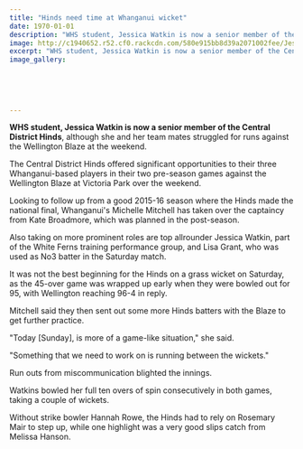 ```yaml
---
title: "Hinds need time at Whanganui wicket"
date: 1970-01-01
description: "WHS student, Jessica Watkin is now a senior member of the Central District Hinds, although she and her team mates struggled for runs against the Wellington Blaze at the weekend..."
image: http://c1940652.r52.cf0.rackcdn.com/580e915bb8d39a2071002fee/Jess-Watkins-sen-member-Central-Dist-Hinds-Oct-2016-Chron.jpg
excerpt: "WHS student, Jessica Watkin is now a senior member of the Central District Hinds, although she and her team mates struggled for runs against the Wellington Blaze at the weekend..."
image_gallery:
    
    
    
    
    
---
```


<p><strong>WHS student, Jessica Watkin is now a senior member of the Central District Hinds</strong>, although she and her team mates struggled for runs against the Wellington Blaze at the weekend.</p>
<p>The Central District Hinds offered significant opportunities to their three Whanganui-based players in their two pre-season games against the Wellington Blaze at Victoria Park over the weekend.</p>
<p>Looking to follow up from a good 2015-16 season where the Hinds made the national final, Whanganui's Michelle Mitchell has taken over the captaincy from Kate Broadmore, which was planned in the post-season.</p>
<p>Also taking on more prominent roles are top allrounder Jessica Watkin, part of the White Ferns training performance group, and Lisa Grant, who was used as No3 batter in the Saturday match.</p>
<p>It was not the best beginning for the Hinds on a grass wicket on Saturday, as the 45-over game was wrapped up early when they were bowled out for 95, with Wellington reaching 96-4 in reply.</p>
<p>Mitchell said they then sent out some more Hinds batters with the Blaze to get further practice.</p>
<p>"Today [Sunday], is more of a game-like situation," she said.</p>
<p>"Something that we need to work on is running between the wickets."</p>
<p>Run outs from miscommunication blighted the innings.</p>
<p>Watkins bowled her full ten overs of spin consecutively in both games, taking a couple of wickets.</p>
<p>Without strike bowler Hannah Rowe, the Hinds had to rely on Rosemary Mair to step up, while one highlight was a very good slips catch from Melissa Hanson.</p>

